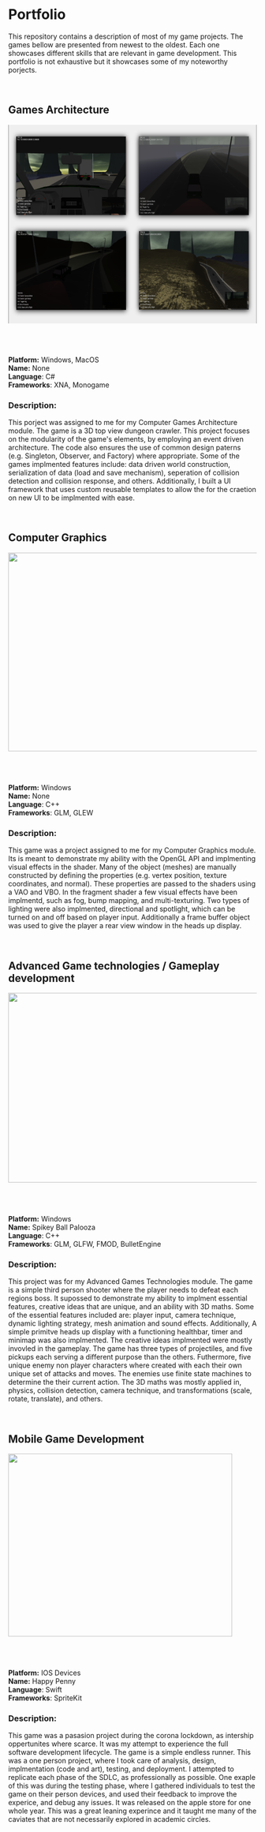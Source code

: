 # Portfolio
This repository contains a description of most of my game projects. The games bellow are presented from newest to the oldest. Each one showcases different skills that are relevant in game development. This portfolio is not exhaustive but it showcases some of my noteworthy porjects.

<br>

## Games Architecture

<img src="/images/cover4.png" width="666" height="403">

<br><br>

**Platform:** Windows, MacOS  
**Name:** None   
**Language**: C#  
**Frameworks**: XNA, Monogame  

### Description:
This porject was assigned to me for my Computer Games Architecture module. The game is a 3D top view dungeon crawler. This project focuses on the modularity of the game's elements, by employing an event driven architecture. The code also ensures the use of common design paterns (e.g. Singleton, Observer, and Factory) where appropriate. Some of the games implmented features include: data driven world construction, serialization of data (load and save mechanism), seperation of collision detection and collision response, and others. Additionally, I built a UI framework that uses custom reusable templates to allow the for the craetion on new UI to be implmented with ease.

<br>

## Computer Graphics

<img src="https://github.com/otazi2001/Portfolio/assets/77885492/12043297-d91b-4829-b73e-ba3b187cf34f" width="666" height="403">

<br><br>

**Platform:** Windows  
**Name:** None   
**Language**: C++   
**Frameworks**: GLM, GLEW  

### Description:
This game was a project assigned to me for my Computer Graphics module. Its is meant to demonstrate my ability with the OpenGL API and implmenting visual effects in the shader. Many of the object (meshes) are manually constructed by defining the properties (e.g. vertex position, texture coordinates, and normal). These properties are passed to the shaders using a VAO and VBO. In the fragment shader a few visual effects have been implmentd, such as fog, bump mapping, and multi-texturing. Two types of lighting were also implmented, directional and spotlight, which can be turned on and off based on player input. Additionally a frame buffer object was used to give the player a rear view window in the heads up display.

<br>

## Advanced Game technologies / Gameplay development

<img src="https://github.com/otazi2001/Portfolio/assets/77885492/1a773810-fcd1-4554-a0d7-a3d5dd5ce06e" width="550" height="385">

<br><br>

**Platform:** Windows  
**Name:** Spikey Ball Palooza  
**Language**: C++  
**Frameworks**: GLM, GLFW, FMOD, BulletEngine  

### Description:
This project was for my Advanced Games Technologies module. The game is a simple third person shooter where the player needs to defeat each regions boss. It supossed to demonstrate my ability to implment essential features, creative ideas that are unique, and an ability with 3D maths.  Some of the essential features included are: player input, camera technique, dynamic lighting strategy, mesh animation and sound effects. Additionally, A simple primitve heads up display with a functioning healthbar, timer and minimap was also implmented. The creative ideas implmented were mostly invovled in the gameplay. The game has three types of projectiles, and five pickups each serving a different purpose than the others. Futhermore, five unique enemy non player characters where created with each their own unique set of attacks and moves. The enemies use finite state machines to determine the their current action. The 3D maths was mostly applied in, physics, collision detection, camera technique, and transformations (scale, rotate, translate), and others.

<br>

## Mobile Game Development

<img src="https://github.com/otazi2001/Portfolio/assets/77885492/e876485b-aa22-4157-a491-662d31c02221" width="454" height="371">

<br><br>

**Platform:** IOS Devices  
**Name:** Happy Penny  
**Language**: Swift  
**Frameworks**: SpriteKit  

### Description:
This game was a pasasion project during the corona lockdown, as intership oppertunites where scarce. It was my attempt to experience the full software development lifecycle. The game is a simple endless runner. This was a one person project, where I took care of analysis, design, implmentation (code and art), testing, and deployment. I attempted to replicate each phase of the SDLC, as professionally as possible. One exaple of this was during the testing phase, where I gathered individuals to test the game on their person devices, and used their feedback to improve the experice, and debug any issues. It was released on the apple store for one whole year. This was a great leaning experince and it taught me many of the caviates that are not necessarily explored in academic circles.

<br>
